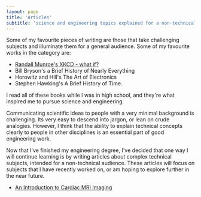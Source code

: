 ```yaml
---
layout: page
title: 'Articles'
subtitle: 'science and engineering topics explained for a non-technical audience'
---
```


Some of my favourite pieces of writing are those that take challenging subjects and illuminate them for a general audience. Some of my favourite works in the category are: 
- [Randall Munroe's XKCD - what if?](https://what-if.xkcd.com/)
- Bill Bryson's a Brief History of Nearly Everything
- Horowitz and Hill's The Art of Electronics 
- Stephen Hawking's A Brief History of Time. 

I read all of these books while I was in high school, and they're what inspired me to pursue science and engineering.

Communicating scientific ideas to people with a very minimal background is challenging. Its very easy to descend into jargon, or lean on crude analogies. However, I think that the ability to explain technical concepts clearly to people in other disciplines is an essential part of good engineering work.

Now that I've finished my engineering degree, I've decided that one way I will continue learning is by writing articles about complex technical subjects, intended for a non-technical audience. These articles will focus on subjects that I have recently worked on, or am hoping to explore further in the near future. 

- [An Introduction to Cardiac MRI Imaging](cardiac_mri)